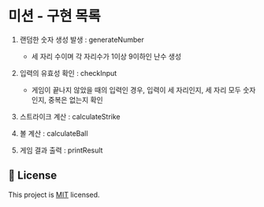 # 미션 - 구현 목록

1. 랜덤한 숫자 생성 발생 : generateNumber
    - 세 자리 수이며 각 자리수가 1이상 9이하인 난수 생성

2. 입력의 유효성 확인 : checkInput
    - 게임이 끝나지 않았을 때의 입력인 경우, 입력이 세 자리인지, 세 자리 모두 숫자인지, 중복은 없는지 확인

3. 스트라이크 계산 : calculateStrike

4. 볼 계산 : calculateBall

5. 게임 결과 출력 : printResult


## 📝 License

This project is [MIT](https://github.com/woowacourse/java-baseball-precourse/blob/master/LICENSE) licensed.
